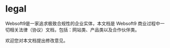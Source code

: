 # legal

Websoft9是一家追求极致合规性的企业实体，本文档是 Websoft9 商业过程中一切相关法律（协议）文档，包括：网站类、产品类以及合作伙伴类。

欢迎您对本文档提出修改意见。
